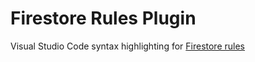 # Firestore Rules Plugin
Visual Studio Code syntax highlighting for [Firestore rules](https://cloud.google.com/firestore/docs/reference/security/)
